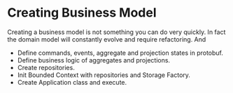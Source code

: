 # Creating Business Model

Creating a business model is not something you can do very quickly.  In fact the domain model will constantly evolve and require refactoring. And 
* Define commands, events, aggregate and projection states in protobuf.
* Define business logic of aggregates and projections.
* Create repositories.
* Init Bounded Context with repositories and Storage Factory.
* Create Application class and execute.